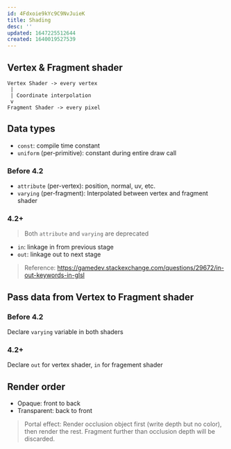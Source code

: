 ```yaml
---
id: 4Fdxoie9kYc9C9NvJuieK
title: Shading
desc: ''
updated: 1647225512644
created: 1640019527539
---
```


## Vertex & Fragment shader
```
Vertex Shader -> every vertex
 |
 | Coordinate interpolation
 v
Fragment Shader -> every pixel
```

## Data types
- `const`: compile time constant
- `uniform` (per-primitive): constant during entire draw call

### Before 4.2
- `attribute` (per-vertex): position, normal, uv, etc.
- `varying` (per-fragment): Interpolated between vertex and fragment shader

### 4.2+

> Both `attribute` and `varying` are deprecated

- `in`: linkage in from previous stage
- `out`: linkage out to next stage

> Reference: https://gamedev.stackexchange.com/questions/29672/in-out-keywords-in-glsl


## Pass data from Vertex to Fragment shader

### Before 4.2
Declare `varying` variable in both shaders


### 4.2+
Declare `out` for vertex shader, `in` for fragement shader

## Render order
- Opaque: front to back
- Transparent: back to front

> Portal effect: Render occlusion object first (write depth but no color), then render the rest. Fragment further than occlusion depth will be discarded.